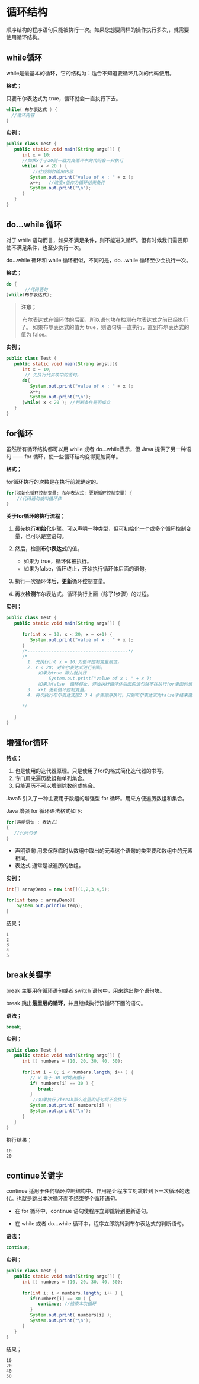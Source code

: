 # 循环结构

顺序结构的程序语句只能被执行一次。如果您想要同样的操作执行多次,，就需要使用循环结构。



## while循环

while是最基本的循环，它的结构为：适合不知道要循环几次的代码使用。

**格式；**

只要布尔表达式为 true，循环就会一直执行下去。

```java
while( 布尔表达式 ) {
  //循环内容
}
```

**实例；**

```java
public class Test {
   public static void main(String args[]) {
      int x = 10;
      //如果x小于20则一致为真循环中的代码会一只执行
      while( x < 20 ) {
          //往控制台输出内容
         System.out.print("value of x : " + x );
         x++;	//改变x值作为循环结束条件
         System.out.print("\n");
      }
   }
}
```

## do…while 循环
对于 while 语句而言，如果不满足条件，则不能进入循环。但有时候我们需要即使不满足条件，也至少执行一次。

do…while 循环和 while 循环相似，不同的是，do…while 循环至少会执行一次。

**格式；**

```java
do {
       //代码语句
}while(布尔表达式);
```

> **注意；**
>
> ​	布尔表达式在循环体的后面，所以语句块在检测布尔表达式之前已经执行了。 如果布尔表达式的值为 true，则语句块一直执行，直到布尔表达式的值为 false。



**实例；**

```java
public class Test {
   public static void main(String args[]){
      int x = 10;
       // 先执行代买块中的语句。
      do{
         System.out.print("value of x : " + x );
         x++;
         System.out.print("\n");
      }while( x < 20 ); //判断条件是否成立
   }
}
```



## for循环

虽然所有循环结构都可以用 while 或者 do...while表示，但 Java 提供了另一种语句 —— for 循环，使一些循环结构变得更加简单。

**格式；**

for循环执行的次数是在执行前就确定的。

```java
for(初始化循环控制变量; 布尔表达式; 更新循环控制变量) {
    //代码语句或叫循环体
}
```

**关于for循环的执行流程；**

1. 最先执行**初始化**步骤。可以声明一种类型，但可初始化一个或多个循环控制变量，也可以是空语句。

2. 然后，检测**布尔表达式**的值。
   - 如果为 true，循环体被执行。
   - 如果为false，循环终止，开始执行循环体后面的语句。

3. 执行一次循环体后，**更新**循环控制变量。

4. 再次**检测**布尔表达式。循环执行上面（除了1步骤）的过程。

**实例；**

```java
public class Test {
   public static void main(String args[]) {
 
      for(int x = 10; x < 20; x = x+1) {
         System.out.print("value of x : " + x );
      }
      /*--------------------------------------*/ 
      /*
      	1. 先执行int x = 10;为循环控制变量赋值。
      	2. x < 20; 对布尔表达式进行判断。
      		如果为true 那么就执行
      			System.out.print("value of x : " + x );
      		如果为false  循环终止，开始执行循环体后面的语句就不在执行for里面的语句了。
      	3.  x+1 更新循环控制变量。
        4. 再次执行布尔表达式按2 3 4 步骤顺序执行。只到布尔表达式为false才结束循环。
      
      */
       
   }
}
```



## 增强for循环

**特点；**

1. 也是使用的迭代器原理。只是使用了for的格式简化迭代器的书写。
2. 专门用来遍历数组和单列集合。
3. 只能遍历不可以增删除数组或集合。

Java5 引入了一种主要用于数组的增强型 for 循环。用来方便遍历数组和集合。

Java 增强 for 循环语法格式如下:

```java
for(声明语句 : 表达式)
{
   //代码句子
}
```

- 声明语句  用来保存临时从数组中取出的元素这个语句的类型要和数组中的元素相同。
- 表达式 通常是被遍历的数组。

**实例；**

```java
int[] arrayDemo = new int[](1,2,3,4,5);

for(int temp : arrayDemo){
    System.out.println(temp);
}
```

结果；

```
1
2
3
4
5
```



## break关键字

break 主要用在循环语句或者 switch 语句中，用来跳出整个语句块。

break 跳出**最里层的循环**，并且继续执行该循环下面的语句。

**语法；**

```java
break;
```

**实例；**

```java
public class Test {
   public static void main(String args[]) {
      int [] numbers = {10, 20, 30, 40, 50};
 
      for(int i = 0; i < numbers.length; i++ ) {
         // x 等于 30 时跳出循环
         if( numbers[i] == 30 ) {
            break;
         }
          //如果执行了break那么这里的语句将不会执行
         System.out.print( numbers[i] );
         System.out.print("\n");
      }
   }
}
```

执行结果；

```
10
20
```

## continue关键字 

continue 适用于任何循环控制结构中。作用是让程序立刻跳转到下一次循环的迭代。也就是跳出本次循环而不结束整个循环语句。

- 在 for 循环中，continue 语句使程序立即跳转到更新语句。

- 在 while 或者 do…while 循环中，程序立即跳转到布尔表达式的判断语句。

**语法；**

```java
continue;
```

**实例；**

```java
public class Test {
   public static void main(String args[]) {
      int [] numbers = {10, 20, 30, 40, 50};
 
      for(int i; i < numbers.length; i++ ) {
         if(numbers[i] == 30 ) {
       	 	continue; //结束本次循环
         }
         System.out.print( numbers[i] );
         System.out.print("\n");
      }
   }
}
```

结果；

```
10
20
40
50
```